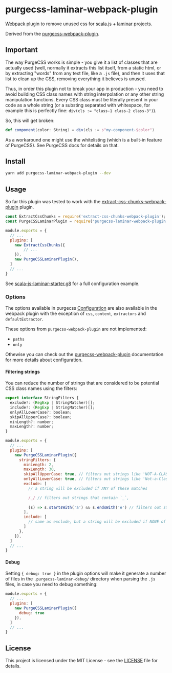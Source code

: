 # purgecss-laminar-webpack-plugin

[Webpack](https://github.com/webpack/webpack) plugin to remove unused css for [scala.js](https://www.scala-js.org/) + [laminar](https://github.com/raquo/Laminar) projects.

Derived from the [purgecss-webpack-plugin](https://github.com/FullHuman/purgecss/tree/master/packages/purgecss-webpack-plugin).

## Important

The way PurgeCSS works is simple - you give it a list of classes that are actually used (well, normally it extracts this list itself, from a static html, or by extracting "words" from any text file, like a `.js` file), and then it uses that list to clean up the CSS, removing everything it believes is unused.

Thus, in order this plugin not to break your app in production - you need to avoid building CSS class names with string interpolation or any other string manipulation functions. Every CSS class must be literally present in your code as a whole string (or a substing separated with whitespace, for example this is perfectly fine: `div(cls := "class-1 class-2 class-3")`). 

So, this will get broken:
```scala
def component(color: String) = div(cls := s"my-component-$color")
```

As a workaround one might use the whitelisting (which is a built-in feature of PurgeCSS). See PurgeCSS docs for details on that.

## Install
```sh
yarn add purgecss-laminar-webpack-plugin --dev
```

## Usage

So far this plugin was tested to work with the [extract-css-chunks-webpack-plugin](https://github.com/faceyspacey/extract-css-chunks-webpack-plugin) plugin.

```js
const ExtractCssChunks = require('extract-css-chunks-webpack-plugin');
const PurgeCSSLaminarPlugin = require('purgecss-laminar-webpack-plugin').default;

module.exports = {
  // ...
  plugins: [
    new ExtractCssChunks({
        // ...
    }),
    new PurgeCSSLaminarPlugin(),
  ]
  // ...
}
```

See [scala-js-laminar-starter.g8](https://github.com/yurique/scala-js-laminar-starter.g8) for a full configuration example.

### Options

The options available in purgecss [Configuration](https://www.purgecss.com/configuration.html) are also available in the webpack plugin with the exception of `css`, `content`, `extractors` and `defaultExtractor`.

These options from `purgecss-webpack-plugin` are not implemented:

* `paths`
* `only`

Othewise you can check out the [purgecss-webpack-plugin](https://github.com/FullHuman/purgecss/tree/master/packages/purgecss-webpack-plugin) documentation for more details about configuration. 

#### Filtering strings 

You can reduce the number of strings that are considered to be potential CSS class names using the filters:

```js
export interface StringFilters {
  exclude?: (RegExp | StringMatcher)[];
  include?: (RegExp | StringMatcher)[];
  onlyAllLowerCase?: boolean;
  skipAllUpperCase?: boolean;
  minLength?: number;
  maxLength?: number;
}
```

```js
module.exports = {
  // ...
  plugins: [    
    new PurgeCSSLaminarPlugin({
      stringFilters: {
        minLength: 2,
        maxLength: 30,
        skipAllUpperCase: true, // filters out strings like 'NOT-A-CLASSNAME',
        onlyAllLowerCase: true, // filters out strings like 'Not-a-ClassName',
        exclude: [
          // a string will be excluded if ANY of these matches

          /_/ // filters out strings that contain `_`,
          
          (s) => s.startsWith('a') && s.endsWith('e') // filters out strings that start with an `a` and end with an `e`
        ],
        include: [
          // same as exclude, but a string will be excluded if NONE of these match
        ]
      },
    }),
  ]
  // ...
}
```

#### Debug

Setting `{ debug: true }` in the plugin options will make it generate a number of files in the `.purgecss-laminar-debug/` directory when parsing the `.js` files, in case you need to debug something:

```js
module.exports = {
  // ...
  plugins: [    
    new PurgeCSSLaminarPlugin({
      debug: true
    }),
  ]
  // ...
}
```

## License

This project is licensed under the MIT License - see the [LICENSE](./LICENSE) file for details.
